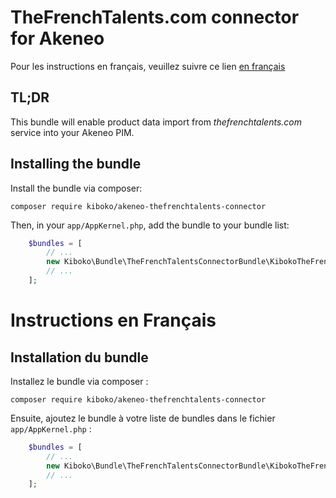 TheFrenchTalents.com connector for Akeneo
=========================================

Pour les instructions en français, veuillez suivre ce lien [en français](#instructions-en-francais)

## TL;DR

This bundle will enable product data import from _thefrenchtalents.com_ service into your Akeneo PIM.

## Installing the bundle

Install the bundle via composer:

`composer require kiboko/akeneo-thefrenchtalents-connector`

Then, in your `app/AppKernel.php`, add the bundle to your bundle list:

```php
    $bundles = [
        // ...
        new Kiboko\Bundle\TheFrenchTalentsConnectorBundle\KibokoTheFrenchTalentsConnectorBundle(),
        // ...
    ];
```

# Instructions en Français

## Installation du bundle

Installez le bundle via composer :

`composer require kiboko/akeneo-thefrenchtalents-connector`

Ensuite, ajoutez le bundle à votre liste de bundles dans le fichier `app/AppKernel.php` :

```php
    $bundles = [
        // ...
        new Kiboko\Bundle\TheFrenchTalentsConnectorBundle\KibokoTheFrenchTalentsConnectorBundle(),
        // ...
    ];
```

